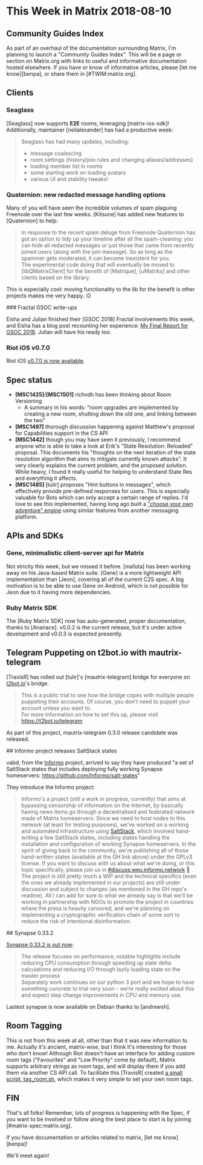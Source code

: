 # This Week in Matrix 2018-08-10

## Community Guides Index

As part of an overhaul of the documentation surrounding Matrix, I'm planning to launch a "Community Guides Index". This will be a page or section on Matrix.org with links to useful and informative documentation hosted elsewhere. If you have or know of informative articles, please [let me know][benpa], or share them in [#TWIM:matrix.org].

## Clients

### Seaglass

[Seaglass] now supports **E2E** rooms, leveraging [matrix-ios-sdk]! Additionally, maintainer [neilalexander] has had a productive week:

> Seaglass has had many updates, including:
>
> * message coalescing
> * room settings (history/join rules and changing aliases/addresses)
> * loading member list in rooms
> * some starting work on loading avatars
> * various UI and stability tweaks!

### Quaternion: new redacted message handling options

Many of you will have seen the incredible volumes of spam plaguing Freenode over the last few weeks. [Kitsune] has added new features to [Quaternion] to help:

> In response to the recent spam deluge from Freenode Quaternion has got an option to tidy up your timeline after all the spam-cleaning: you can hide all redacted messages or just those that came from recently joined users (along with the join message). So as long as the spammer gets moderated, it can become inexistent for you.  
> The experimental code doing that will eventually be moved to [libQMatrixClient] for the benefit of [Matrique], [uMatriks] and other clients based on the library.

This is especially cool: moving functionality to the lib for the benefit is other projects makes me very happy. :D

### Fractal GSOC write-ups

Eisha and Julian finished their [GSOC 2018] Fractal involvements this week, and Eisha has a blog post recounting her experience: [My Final Report for GSOC 2018](https://eishagsoc.wordpress.com/2018/08/09/my-final-report-for-gsoc-2018/). Julian will have his ready too.

### Riot iOS v0.7.0

Riot iOS [v0.7.0 is now available](https://github.com/vector-im/riot-ios/releases/tag/v0.7.0).

## Spec status

* **[MSC1425]**/**[MSC1501]** richvdh has been thinking about Room Versioning
    * A summary in his words: "room upgrades are implemented by creating a new room, shutting down the old one, and linking between the two"
* **[MSC1497]** thorough discussion happening against Matthew's proposal for Capabilities support in the CS API
* **[MSC1442]** though you may have seen it previously, I recommend anyone who is able to take a look at Erik's "State Resolution: Reloaded" proposal. This documents his "thoughts on the next iteration of the state resolution algorithm that aims to mitigate currently known attacks". It very clearly explains the current problem, and the proposed solution. While heavy, I found it really useful for helping to understand State Res and everything it affects.
* **[MSC1485]** [tulir] proposes "Hint buttons in messages", which effectively provide pre-defined responses for users. This is especially valuable for Bots which can only accept a certain range of replies. I'd love to see this implemented, having long ago built a ["choose your own adventure" engine](https://github.com/benparsons/MessengerStorytime/) using similar features from another messaging platform.

## APIs and SDKs

### Gene, minimalistic client-server api for Matrix

Not strictly this week, but we missed it before. [ma1uta] has been working away on his Java-based Matrix suite. [Gene] is a more lightweight API implementation than [Jeon], covering all of the current C2S spec. A big motivation is to be able to use Gene on Android, which is not possible for Jeon due to it having more dependencies.

### Ruby Matrix SDK

The [Ruby Matrix SDK] now has auto-generated, proper documentation, thanks to [Ananace]. v0.0.2 is the current release, but it's under active development and v0.0.3 is expected presently.

## Telegram Puppeting on t2bot.io with mautrix-telegram

[TravisR] has rolled out [tulir]'s [mautrix-telegram] bridge for everyone on [t2bot.io](https://t2bot.io)'s bridge.

> This is a public trial to see how the bridge copes with multiple people puppeting their accounts. Of course, you don't need to puppet your account unless you want to.  
> For more information on how to set this up, please visit <https://t2bot.io/telegram>

As part of this project, mautrix-telegram 0.3.0 release candidate was released.

## Informo project releases SaltStack states

vabd, from the [Informo](https://github.com/Informo/) project, arrived to say they have produced "a set of SaltStack states that includes deploying fully working Synapse homeservers: <https://github.com/Informo/salt-states>"

They introduce the Informo project:

> Informo's a project (still a work in progress, currently) that aims at bypassing censorship of information on the Internet, by basically having news items go through a decentralised and federated network made of Matrix homeservers. Since we need to host nodes to this network (at least for testing purposes), we've worked on a working and automated infrastructure using [SaltStack](https://saltstack.com/salt-open-source/), which involved hand-writing a few SaltStack states, including states handling the installation and configuration of working Synapse homeservers. In the spirit of giving back to the community, we're publishing all of those hand-written states (available at the GH link above) under the GPLv3 license. If you want to discuss with us about what we're doing, or this topic specifically, please join us in [#discuss:weu.informo.network](https://matrix.to/#/#discuss:weu.informo.network) 🙂  
> The project is still pretty much a WIP and the technical specifics (even the ones we already implemented in our projects) are still under discussion and subject to changes (as mentioned in the GH repo's readme). All I can add for sure to what we already say is that we'll be working in partnership with NGOs to promote the project in countries where the press is heavily censored, and we're planning on implementing a cryptographic verification chain of some sort to reduce the risk of intentional disinformation.

## Synapse 0.33.2

[Synapse 0.33.2 is out now](https://matrix.org/blog/2018/08/09/synapse-0-33-2-is-here/):

> The release focuses on performance, notable highlights include reducing CPU consumption through speeding up state delta calculations and reducing I/O through lazily loading state on the master process  
> Separately work continues on our python 3 port and we hope to have something concrete to trial very soon – we’re really excited about this and expect step change improvements in CPU and memory use.

Lastest synapse is now available on Debian thanks to [andrewsh].

## Room Tagging

This is not from this week at all, other than that it was new information to me. Actually it's ancient, matrix-wise, but I think it's interesting for those who don't know! Although Riot doesn't have an interface for adding custom room tags ("Favourites" and "Low Priority" come by default), Matrix supports arbitrary strings as room tags, and will display them if you add them via another CS API call. To facilitate this [TravisR] created [a small script, tag_room.sh](https://gist.github.com/turt2live/697d5b3781fb7ab7e11d704ea90e3dbe), which makes it very simple to set your own room tags.

## FIN

That's all folks! Remember, lots of progress is happening with the Spec, if you want to be involved or follow along the best place to start is by joining [#matrix-spec:matrix.org].

If you have documentation or articles related to matrix, [let me know][benpa]!

We'll meet again!